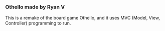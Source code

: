 ### Othello made by Ryan V

This is a remake of the board game Othello, and it uses MVC (Model, View, Controller) programming to run.
